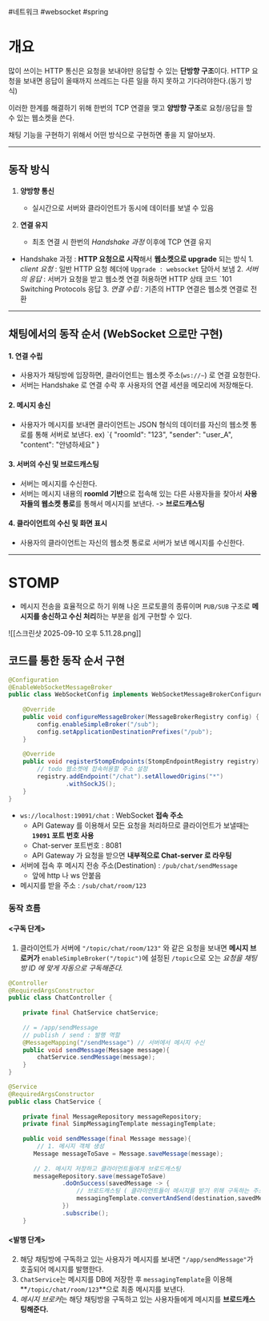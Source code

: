 #네트워크 #websocket #spring 

# 개요

많이 쓰이는 HTTP 통신은 요청을 보내야만 응답할 수 있는 **단방향 구조**이다.
HTTP 요청을 보내면 응답이 올때까지 쓰레드는 다른 일을 하지 못하고 기다려야한다.(동기 방식)

이러한 한계를 해결하기 위해  한번의 TCP 연결을 맺고 **양방향 구조**로 요청/응답을 할 수 있는 웹소켓을 쓴다.

채팅 기능을 구현하기 위해서 어떤 방식으로 구현하면 좋을 지 알아보자.
___

## 동작 방식

1. **양방향 통신**
	- 실시간으로 서버와 클라이언트가 동시에 데이터를 보낼 수 있음

2. **연결 유지**
	- 최초 연결 시 한번의 *Handshake 과정* 이후에 TCP 연결 유지

- Handshake 과정 : **HTTP 요청으로 시작**해서 **웹소켓으로 upgrade** 되는 방식
	  1.  _client 요청_ : 일반 HTTP 요청 헤더에 `Upgrade : websocket` 담아서 보냄
	  2. _서버의 응답_ : 서버가 요청을 받고 웹소켓 연결 허용하면 HTTP 상태 코드 `101 Switching Protocols 응답
	  3. _연결 수립_ : 기존의 HTTP 연결은 웹소켓 연결로 전환

___

## 채팅에서의 동작 순서 (WebSocket 으로만 구현)

#### 1. 연결 수립
- 사용자가 채팅방에 입장하면, 클라이언트는 웹소켓 주소(`ws://~`) 로 연결 요청한다.
- 서버는 Handshake 로 연결 수락 후 사용자의 연결 세션을 메모리에 저장해둔다.

#### 2. 메시지 송신
- 사용자가 메시지를 보내면 클라이언트는 JSON 형식의 데이터를 자신의 웹소켓 통로를 통해 서버로 보낸다.
	ex) `{ "roomId": "123", "sender": "user_A", "content": "안녕하세요" }

#### 3. 서버의 수신 및 브로드캐스팅
- 서버는 메시지를 수신한다.
- 서버는 메시지 내용의 **roomId 기반**으로 접속해 있는 다른 사용자들을 찾아서 **사용자들의 웹소켓 통로**를 통해서 메시지를 보낸다. -> **브로드캐스팅**

#### 4. 클라이언트의 수신 및 화면 표시
- 사용자의 클라이언트는 자신의 웹소켓 통로로 서버가 보낸 메시지를 수신한다.

___

# STOMP

- 메시지 전송을 효율적으로 하기 위해 나온 프로토콜의 종류이며 `PUB/SUB` 구조로 **메시지를 송신하고 수신 처리**하는 부분을 쉽게 구현할 수 있다.

![[스크린샷 2025-09-10 오후 5.11.28.png]]


## 코드를 통한 동작 순서 구현

```java
@Configuration  
@EnableWebSocketMessageBroker  
public class WebSocketConfig implements WebSocketMessageBrokerConfigurer {  
  
    @Override  
    public void configureMessageBroker(MessageBrokerRegistry config) {  
        config.enableSimpleBroker("/sub");  
        config.setApplicationDestinationPrefixes("/pub");  
    }  
  
    @Override  
    public void registerStompEndpoints(StompEndpointRegistry registry) {  
        // todo 웹소켓에 접속허용할 주소 설정  
        registry.addEndpoint("/chat").setAllowedOrigins("*")  
                .withSockJS();  
    }  
}
```

  - `ws://localhost:19091/chat` : WebSocket **접속 주소** 
	- API Gateway 를 이용해서 모든 요청을 처리하므로 클라이언트가 보낼때는  **`19091` 포트 번호 사용**
	- Chat-server 포트번호 : 8081
	- API Gateway 가 요청을 받으면 **내부적으로 Chat-server 로 라우팅**
- 서버에 접속 후 메시지 전송 주소(Destination) : `/pub/chat/sendMessage`
	- 앞에 http 나 ws 안붙음
- 메시지를 받을 주소 : `/sub/chat/room/123`
### 동작 흐름

#### <구독 단계>

1. 클라이언트가 서버에 `"/topic/chat/room/123"` 와 같은 요청을 보내면 **메시지 브로커가** `enableSimpleBroker("/topic")`에 설정된 `/topic`으로 오는 _요청을 채팅방 ID 에 맞게 자동으로 구독해준다._

```java
@Controller  
@RequiredArgsConstructor  
public class ChatController {  
  
    private final ChatService chatService;  
  
    // = /app/sendMessage  
    // publish / send : 발행 역할  
    @MessageMapping("/sendMessage") // 서버에서 메시지 수신  
    public void sendMessage(Message message){  
        chatService.sendMessage(message);  
    }  
}

@Service  
@RequiredArgsConstructor  
public class ChatService {  
  
    private final MessageRepository messageRepository;  
    private final SimpMessagingTemplate messagingTemplate;  
  
    public void sendMessage(final Message message){  
        // 1. 메시지 객체 생성  
       Message messageToSave = Message.saveMessage(message);  
  
       // 2. 메시지 저장하고 클라이언트들에게 브로드캐스팅  
       messageRepository.save(messageToSave)  
               .doOnSuccess(savedMessage -> {  
                   // 브로드캐스팅 ( 클라이언트들이 메시지를 받기 위해 구독하는 주소 )                   String destination = "/topic/chat/room/" + savedMessage.getRoomId();  
                   messagingTemplate.convertAndSend(destination,savedMessage);  
               })  
               .subscribe();  
    }
```

#### <발행 단계>

2. 해당 채팅방에 구독하고 있는 사용자가 메시지를 보내면 `"/app/sendMessage"`가 호출되어 메시지를 발행한다.
3. `ChatService`는 메시지를 DB에 저장한 후 `messagingTemplate`을 이용해 **`/topic/chat/room/123`**으로 최종 메시지를 보낸다.
4. *메시지 브로커*는 해당 채팅방을 구독하고 있는 사용자들에게 메시지를 **브로드캐스팅해준다.**

